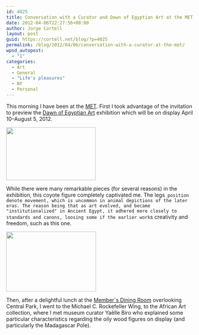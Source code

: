 ```yaml
---
id: 4025
title: Conversation with a Curator and Dawn of Egyptian Art at the MET
date: 2012-04-06T22:27:56+00:00
author: Jorge Cortell
layout: post
guid: https://cortell.net/blog/?p=4025
permalink: /blog/2012/04/06/conversation-with-a-curator-at-the-met/
wpsd_autopost:
  - "1"
categories:
  - Art
  - General
  - "Life's pleasures"
  - NY
  - Personal
---
```

This morning I have been at the <a title="https://www.metmuseum.org/" href="https://www.metmuseum.org/" target="_blank">MET</a>. First I took advantage of the invitation to preview the <a title="https://www.metmuseum.org/exhibitions/listings/2012/dawn-of-egyptian-art" href="https://www.metmuseum.org/exhibitions/listings/2012/dawn-of-egyptian-art" target="_blank">Dawn of Egyptian Art</a> exhibition which will be on display April 10–August 5, 2012.

<img class="aligncenter" title="coyote figure" src="https://farm6.staticflickr.com/5462/7051776151_28b19aa487_m.jpg" alt="" width="240" height="142" />

While there were many remarkable pieces (for several reasons) in the exhibition, this coyote figure completely captivated me. The legs` position denote movement, which is uncommon in animal depictions of the later eras. The reason being that as art evolved, and became "institutionalized" in Ancient Egypt, it adhered more closely to standards and canons, loosing some if the earlier work`s creativity and freedom, such as this one.

<img class="aligncenter" title="Member's Dining Room" src="https://www.metmuseum.org/visit/plan-your-visit/~/media/Images/Visit/Plan%20Your%20Visit/MDR.ashx?mw=241" alt="" width="241" height="161" />

Then, after a delightful lunch at the <a title="https://www.metmuseum.org/visit/plan-your-visit/dining-at-the-museum/members-dining-room" href="https://www.metmuseum.org/visit/plan-your-visit/dining-at-the-museum/members-dining-room" target="_blank">Member`s Dining Room</a> overlooking Central Park, I went to the Michael C. Rockefeller Wing, to the African Art collection, where I met museum curator Yaëlle Biro who explained some particular characteristics regarding the oily wood figures on display (and particularly the Madagascar Pole).